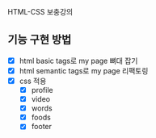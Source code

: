 HTML-CSS 보충강의 

## 기능 구현 방법 
 - [x] html basic tags로 my page 뼈대 잡기
 - [x] html semantic tags로 my page 리팩토링
 - [x] css 적용
    - [x] profile
    - [x] video
    - [x] words
    - [x] foods
    - [x] footer